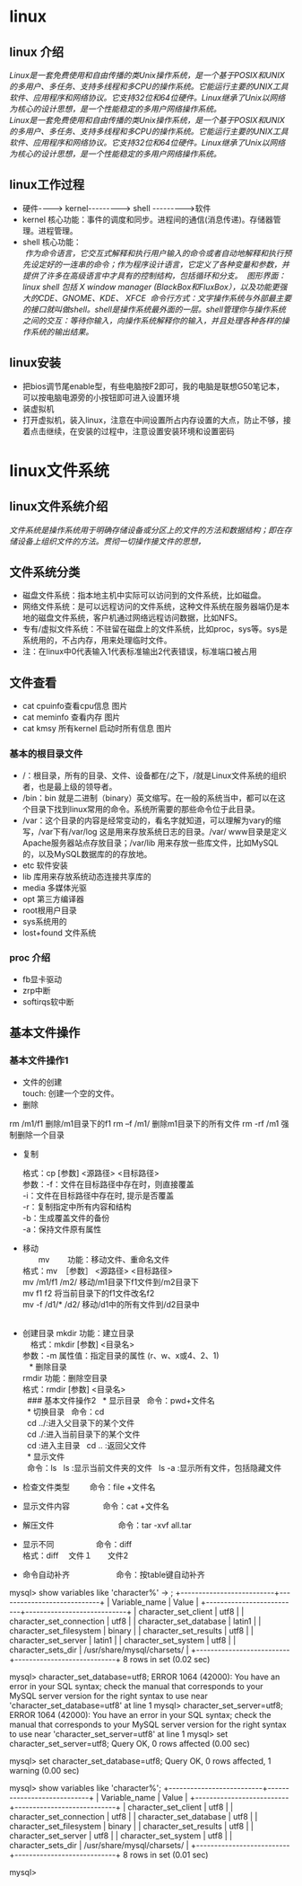 # linux             
## linux 介绍
 *Linux是一套免费使用和自由传播的类Unix操作系统，是一个基于POSIX和UNIX的多用户、多任务、支持多线程和多CPU的操作系统。它能运行主要的UNIX工具软件、应用程序和网络协议。它支持32位和64位硬件。Linux继承了Unix以网络为核心的设计思想，是一个性能稳定的多用户网络操作系统。*            
 *Linux是一套免费使用和自由传播的类Unix操作系统，是一个基于POSIX和UNIX的多用户、多任务、支持多线程和多CPU的操作系统。它能运行主要的UNIX工具软件、应用程序和网络协议。它支持32位和64位硬件。Linux继承了Unix以网络为核心的设计思想，是一个性能稳定的多用户网络操作系统。*                 

## linux工作过程             
* 硬件----> kernel---------> shell --------->软件         
* kernel 核心功能：事件的调度和同步。进程间的通信(消息传递)。存储器管理。进程管理。       
* shell 核心功能：                   
  *作为命令语言，它交互式解释和执行用户输入的命令或者自动地解释和执行预先设定好的一连串的命令；作为程序设计语言，它定义了各种变量和参数，并提供了许多在高级语言中才具有的控制结构，包括循环和分支。*
  *图形界面：linux shell 包括 X window manager (BlackBox和FluxBox），以及功能更强大的CDE、GNOME、KDE、 XFCE*
  *命令行方式：文字操作系统与外部最主要的接口就叫做shell。shell是操作系统最外面的一层。shell管理你与操作系统之间的交互：等待你输入，向操作系统解释你的输入，并且处理各种各样的操作系统的输出结果。*
## linux安装
* 把bios调节尾enable型，有些电脑按F2即可，我的电脑是联想G50笔记本，可以按电脑电源旁的小按钮即可进入设置环境       
* 装虚拟机            
* 打开虚拟机，装入linux，注意在中间设置所占内存设置的大点，防止不够，接着点击继续，在安装的过程中，注意设置安装环境和设置密码                  

# linux文件系统                 

## linux文件系统介绍
*文件系统是操作系统用于明确存储设备或分区上的文件的方法和数据结构；即在存储设备上组织文件的方法。贯彻一切操作接文件的思想，*
## 文件系统分类
* 磁盘文件系统：指本地主机中实际可以访问到的文件系统，比如磁盘。
* 网络文件系统：是可以远程访问的文件系统，这种文件系统在服务器端仍是本地的磁盘文件系统，客户机通过网络远程访问数据，比如NFS。
* 专有/虚拟文件系统：不驻留在磁盘上的文件系统，比如proc，sys等。sys是系统用的，不占内存，用来处理临时文件。   
* 注：在linux中0代表输入1代表标准输出2代表错误，标准端口被占用
## 文件查看
* cat cpuinfo查看cpu信息
图片
* cat meminfo 查看内存
图片
* cat kmsy 所有kernel 启动时所有信息
图片
### 基本的根目录文件              
* /：根目录，所有的目录、文件、设备都在/之下，/就是Linux文件系统的组织者，也是最上级的领导者。                    
* /bin：bin 就是二进制（binary）英文缩写。在一般的系统当中，都可以在这个目录下找到linux常用的命令。系统所需要的那些命令位于此目录。         
* /var：这个目录的内容是经常变动的，看名字就知道，可以理解为vary的缩写，/var下有/var/log 这是用来存放系统日志的目录。/var/ www目录是定义Apache服务器站点存放目录；/var/lib 用来存放一些库文件，比如MySQL的，以及MySQL数据库的的存放地。
* etc 软件安装
* lib 库用来存放系统动态连接共享库的
* media 多媒体光驱
* opt 第三方编译器
* root根用户目录
* sys系统用的
* lost+found 文件系统
### proc 介绍
* fb显卡驱动
* zrp中断
* softirqs软中断

## 基本文件操作
### 基本文件操作1     

* 文件的创建        
 touch: 创建一个空的文件。
*  删除                 

  rm  /m1/f1       删除/m1目录下的f1
  rm  –f   /m1/   删除m1目录下的所有文件 
  rm  -rf  /m1      强制删除一个目录 
* 复制                

    格式：cp   [参数]   <源路径>  <目标路径>  
    参数：-f：文件在目标路径中存在时，则直接覆盖                          
     -i：文件在目标路径中存在时, 提示是否覆盖                      
      -r：复制指定中所有内容和结构                              
        -b：生成覆盖文件的备份                        
         -a：保持文件原有属性                            
* 移动                  
　　mv
　　功能：移动文件、重命名文件                                   
 格式：mv　［参数］ <源路径>  <目标路径>                                 
  mv   /m1/f1     /m2/   移动/m1目录下f1文件到/m2目录下                           
   mv    f1   f2          将当前目录下的f1文件改名f2                           
    mv   -f  /d1/*  /d2/    移动/d1中的所有文件到/d2目录中                  
      
* 创建目录
   mkdir 
        功能：建立目录                         
        　格式：mkdir  [参数]  <目录名>                       
         参数：-m  属性值：指定目录的属性 (r、w、x或4、2、1)                      
    * 删除目录                   
    rmdir
        功能：删除空目录                     
        格式：rmdir  [参数]  <目录名>                            
   ### 基本文件操作2
   * 显示目录
   命令：pwd+文件名         
   * 切换目录
   命令：cd          
   cd ../:进入父目录下的某个文件            
   cd ./:进入当前目录下的某个文件             
   cd :进入主目录
   cd .. :返回父文件                
   * 显示文件            
   命令：ls
   ls :显示当前文件夹的文件
   ls -a :显示所有文件，包括隐藏文件
   
* 检查文件类型         
命令：file +文件名              
* 显示文件内容               
命令：cat +文件名                           
* 解压文件                            
命令：tar  -xvf  all.tar                         
* 显示不同                  
命令：diff              
格式：diff 　文件１　　文件2                 
* 命令自动补齐                    
命令：按table键自动补齐



mysql> show variables like 'character%'
    -> ;
+--------------------------+----------------------------+
| Variable_name            | Value                      |
+--------------------------+----------------------------+
| character_set_client     | utf8                       |
| character_set_connection | utf8                       |
| character_set_database   | latin1                     |
| character_set_filesystem | binary                     |
| character_set_results    | utf8                       |
| character_set_server     | latin1                     |
| character_set_system     | utf8                       |
| character_sets_dir       | /usr/share/mysql/charsets/ |
+--------------------------+----------------------------+
8 rows in set (0.02 sec)

mysql> character_set_database=utf8;
ERROR 1064 (42000): You have an error in your SQL syntax; check the manual that corresponds to your MySQL server version for the right syntax to use near 'character_set_database=utf8' at line 1
mysql> character_set_server=utf8;
ERROR 1064 (42000): You have an error in your SQL syntax; check the manual that corresponds to your MySQL server version for the right syntax to use near 'character_set_server=utf8' at line 1
mysql> set character_set_server=utf8;
Query OK, 0 rows affected (0.00 sec)

mysql> set character_set_database=utf8;
Query OK, 0 rows affected, 1 warning (0.00 sec)

mysql> show variables like 'character%';
+--------------------------+----------------------------+
| Variable_name            | Value                      |
+--------------------------+----------------------------+
| character_set_client     | utf8                       |
| character_set_connection | utf8                       |
| character_set_database   | utf8                       |
| character_set_filesystem | binary                     |
| character_set_results    | utf8                       |
| character_set_server     | utf8                       |
| character_set_system     | utf8                       |
| character_sets_dir       | /usr/share/mysql/charsets/ |
+--------------------------+----------------------------+
8 rows in set (0.01 sec)

mysql> 
